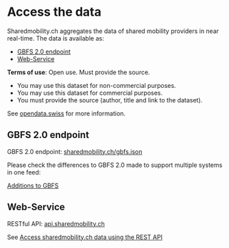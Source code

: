 # Access the data

Sharedmobility.ch aggregates the data of shared mobility providers in near real-time. The data is available as:

* [GBFS 2.0 endpoint](https://github.com/SFOE/sharedmobility/blob/main/Access%20the%20data.md#gbfs-20-endpoint)
* [Web-Service](https://github.com/SFOE/sharedmobility/blob/main/Access%20the%20data.md#web-service)

**Terms of use**: Open use. Must provide the source.

* You may use this dataset for non-commercial purposes.
* You may use this dataset for commercial purposes.
* You must provide the source (author, title and link to the dataset).

See [opendata.swiss](https://opendata.swiss/en/dataset/standorte-und-verfugbarkeit-von-shared-mobility-angeboten) for more information.

## GBFS 2.0 endpoint

GBFS 2.0 endpoint:
[sharedmobility.ch/gbfs.json](https://sharedmobility.ch/gbfs.json)

Please check the differences to GBFS 2.0 made to support multiple systems in one feed:

[Additions to GBFS](https://github.com/SFOE/sharedmobility/blob/main/Additions%20to%20GBFS.md)

## Web-Service

RESTful API: [api.sharedmobility.ch](https://api.sharedmobility.ch/documentation)

See [Access sharedmobility.ch data using the REST API](https://github.com/SFOE/sharedmobility/blob/main/Sharedmobility.ch%20API.md)
